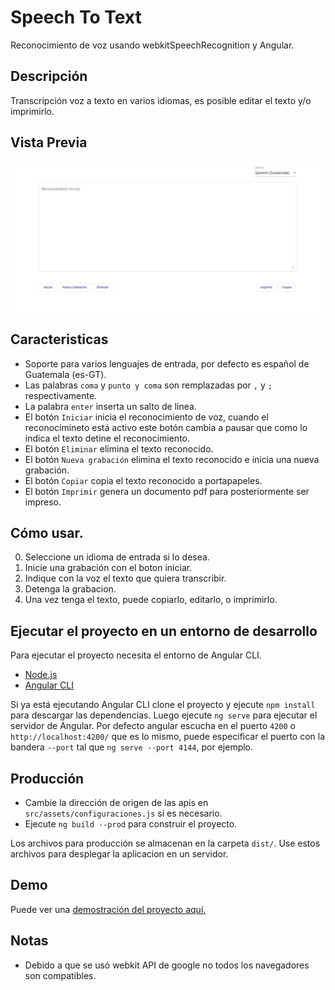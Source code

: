 # Speech To Text

Reconocimiento de voz usando webkitSpeechRecognition y Angular. 

## Descripción
Transcripción voz a texto en varios idiomas, es posible editar el texto y/o imprimirlo.

## Vista Previa 

![Screenshot](speech.png)

## Caracteristicas

* Soporte para varios lenguajes de entrada, por defecto es español de Guatemala (es-GT).
* Las palabras `coma` y `punto y coma` son remplazadas por `,` y `;` respectivamente.
* La palabra `enter` inserta un salto de linea.
* El botón `Iniciar` inicia el reconocimiento de voz, cuando el reconocimineto está activo este botón cambia a pausar que como lo indica el texto detine el reconocimiento.
* El botón `Eliminar` elimina el texto reconocido.
* El botón `Nueva grabación` elimina el texto reconocido e inicia una nueva grabación.
* El botón `Copiar` copia el texto reconocido a portapapeles.
* El botón `Imprimir` genera un documento pdf para posteriormente ser impreso.

## Cómo usar.
0. Seleccione un idioma de entrada si lo desea.
1. Inicie una grabación con el boton iniciar.
2. Indique con la voz el texto que quiera transcribir.
3. Detenga la grabacion.
4. Una vez tenga el texto, puede copiarlo, editarlo, o imprimirlo.

## Ejecutar el proyecto en un entorno de desarrollo

Para ejecutar el proyecto necesita el entorno de Angular CLI.
* [Node.js](https://nodejs.org/es/download/)
* [Angular CLI](https://angular.io/guide/setup-local#install-the-angular-cli)

Si ya está ejecutando Angular CLI clone el proyecto y ejecute `npm install` para descargar las dependencias. Luego ejecute `ng serve` para ejecutar el servidor de Angular. Por defecto angular escucha en el puerto `4200` o `http://localhost:4200/` que es lo mismo, puede especificar el puerto con la bandera `--port` tal que `ng serve --port 4144`, por ejemplo.

## Producción
* Cambie la dirección de origen de las apis en `src/assets/configuraciones.js` si es necesario.
* Ejecute `ng build --prod` para construir el proyecto. 

Los archivos para producción se almacenan en la carpeta `dist/`. Use estos archivos para desplegar la aplicacion en un servidor.


## Demo

Puede ver una [demostración del proyecto aquí.](https://b3rert.github.io/SpeechToText/)

## Notas
* Debido a que se usó webkit API de google no todos los navegadores son compatibles.
